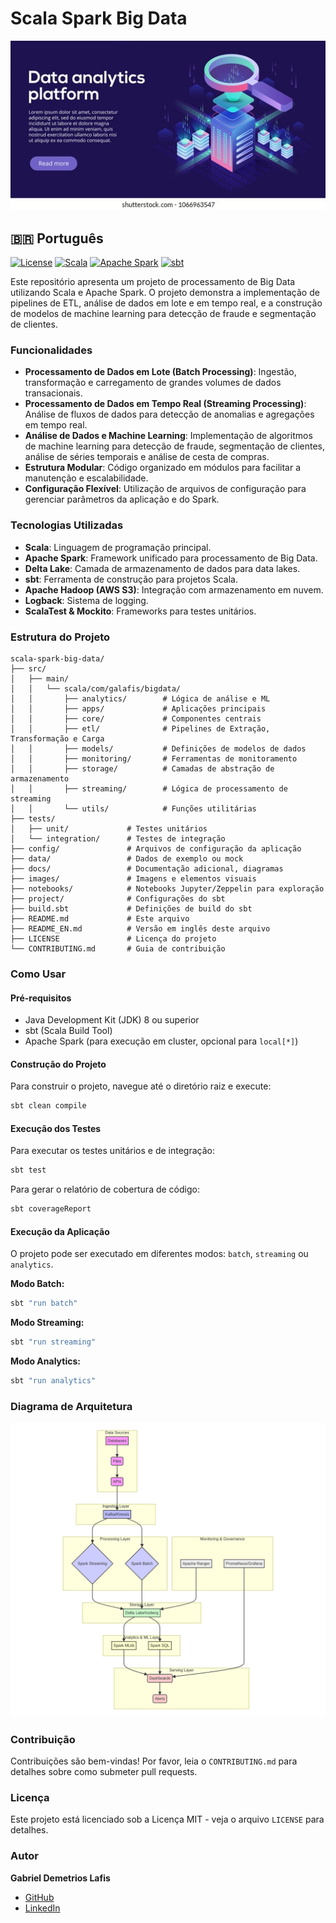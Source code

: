 # Scala Spark Big Data

![Hero Image](images/hero_image.jpg)

## 🇧🇷 Português

[![License](https://img.shields.io/badge/License-MIT-yellow.svg)](https://opensource.org/licenses/MIT)
[![Scala](https://img.shields.io/badge/Scala-2.12-blue.svg)](https://www.scala-lang.org/)
[![Apache Spark](https://img.shields.io/badge/Apache_Spark-3.3.0-orange.svg)](https://spark.apache.org/)
[![sbt](https://img.shields.io/badge/sbt-1.x-green.svg)](https://www.scala-sbt.org/)

Este repositório apresenta um projeto de processamento de Big Data utilizando Scala e Apache Spark. O projeto demonstra a implementação de pipelines de ETL, análise de dados em lote e em tempo real, e a construção de modelos de machine learning para detecção de fraude e segmentação de clientes.

### Funcionalidades

*   **Processamento de Dados em Lote (Batch Processing)**: Ingestão, transformação e carregamento de grandes volumes de dados transacionais.
*   **Processamento de Dados em Tempo Real (Streaming Processing)**: Análise de fluxos de dados para detecção de anomalias e agregações em tempo real.
*   **Análise de Dados e Machine Learning**: Implementação de algoritmos de machine learning para detecção de fraude, segmentação de clientes, análise de séries temporais e análise de cesta de compras.
*   **Estrutura Modular**: Código organizado em módulos para facilitar a manutenção e escalabilidade.
*   **Configuração Flexível**: Utilização de arquivos de configuração para gerenciar parâmetros da aplicação e do Spark.

### Tecnologias Utilizadas

*   **Scala**: Linguagem de programação principal.
*   **Apache Spark**: Framework unificado para processamento de Big Data.
*   **Delta Lake**: Camada de armazenamento de dados para data lakes.
*   **sbt**: Ferramenta de construção para projetos Scala.
*   **Apache Hadoop (AWS S3)**: Integração com armazenamento em nuvem.
*   **Logback**: Sistema de logging.
*   **ScalaTest & Mockito**: Frameworks para testes unitários.

### Estrutura do Projeto

```
scala-spark-big-data/
├── src/
│   ├── main/
│   │   └── scala/com/galafis/bigdata/
│   │       ├── analytics/        # Lógica de análise e ML
│   │       ├── apps/             # Aplicações principais
│   │       ├── core/             # Componentes centrais
│   │       ├── etl/              # Pipelines de Extração, Transformação e Carga
│   │       ├── models/           # Definições de modelos de dados
│   │       ├── monitoring/       # Ferramentas de monitoramento
│   │       ├── storage/          # Camadas de abstração de armazenamento
│   │       ├── streaming/        # Lógica de processamento de streaming
│   │       └── utils/            # Funções utilitárias
├── tests/
│   ├── unit/             # Testes unitários
│   └── integration/      # Testes de integração
├── config/               # Arquivos de configuração da aplicação
├── data/                 # Dados de exemplo ou mock
├── docs/                 # Documentação adicional, diagramas
├── images/               # Imagens e elementos visuais
├── notebooks/            # Notebooks Jupyter/Zeppelin para exploração
├── project/              # Configurações do sbt
├── build.sbt             # Definições de build do sbt
├── README.md             # Este arquivo
├── README_EN.md          # Versão em inglês deste arquivo
├── LICENSE               # Licença do projeto
└── CONTRIBUTING.md       # Guia de contribuição
```

### Como Usar

#### Pré-requisitos

*   Java Development Kit (JDK) 8 ou superior
*   sbt (Scala Build Tool)
*   Apache Spark (para execução em cluster, opcional para `local[*]`) 

#### Construção do Projeto

Para construir o projeto, navegue até o diretório raiz e execute:

```bash
sbt clean compile
```

#### Execução dos Testes

Para executar os testes unitários e de integração:

```bash
sbt test
```

Para gerar o relatório de cobertura de código:

```bash
sbt coverageReport
```

#### Execução da Aplicação

O projeto pode ser executado em diferentes modos: `batch`, `streaming` ou `analytics`.

**Modo Batch:**

```bash
sbt "run batch"
```

**Modo Streaming:**

```bash
sbt "run streaming"
```

**Modo Analytics:**

```bash
sbt "run analytics"
```

### Diagrama de Arquitetura

![Diagrama de Arquitetura](images/system-architecture.png)


### Contribuição

Contribuições são bem-vindas! Por favor, leia o `CONTRIBUTING.md` para detalhes sobre como submeter pull requests.

### Licença

Este projeto está licenciado sob a Licença MIT - veja o arquivo `LICENSE` para detalhes.

### Autor

**Gabriel Demetrios Lafis**

*   [GitHub](https://github.com/galafis)
*   [LinkedIn](https://www.linkedin.com/in/gabriel-demetrios-lafis/)

